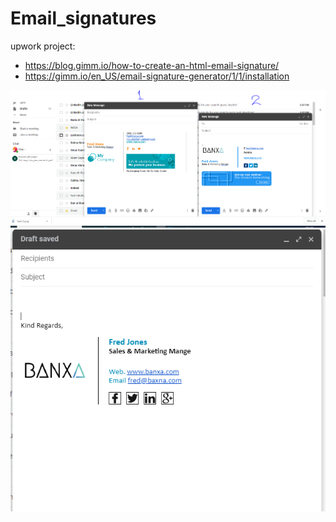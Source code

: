 # Email_signatures

upwork project:

* https://blog.gimm.io/how-to-create-an-html-email-signature/ 
* https://gimm.io/en_US/email-signature-generator/1/1/installation


<img src="templates.PNG">
<img src="m3.PNG">
